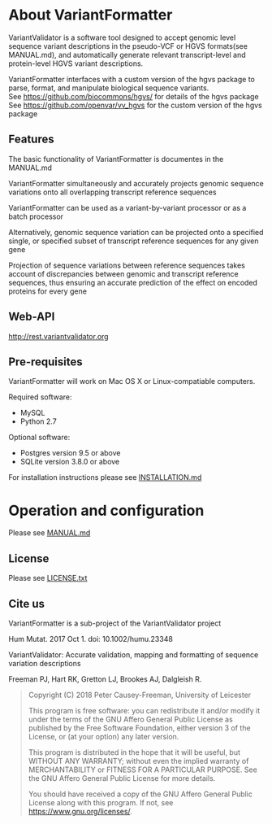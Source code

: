 # About VariantFormatter

VariantValidator is a software tool designed to accept genomic level sequence variant 
descriptions in the pseudo-VCF or HGVS formats(see MANUAL.md), and automatically generate 
relevant transcript-level and protein-level HGVS variant descriptions.

VariantFormatter interfaces with a custom version of the hgvs package to parse, format, 
and manipulate biological sequence variants.  
See https://github.com/biocommons/hgvs/ for details of the hgvs package
See https://github.com/openvar/vv_hgvs for the custom version of the hgvs package


## Features

The basic functionality of VariantFormatter is documentes in the MANUAL.md

VariantFormatter simultaneously and accurately projects genomic sequence variations onto 
all overlapping transcript reference sequences

VariantFormatter can be used as a variant-by-variant processor or as a batch processor

Alternatively, genomic sequence variation can be projected onto a specified single, or 
specified subset of transcript reference sequences for any given gene

Projection of sequence variations between reference sequences takes account of 
discrepancies between genomic and transcript reference sequences, thus ensuring an 
accurate prediction of the effect on encoded proteins for every gene

## Web-API
http://rest.variantvalidator.org

## Pre-requisites

VariantFormatter will work on Mac OS X or Linux-compatiable computers.

Required software:
* MySQL
* Python 2.7

Optional software:
* Postgres version 9.5 or above
* SQLite version 3.8.0 or above

For installation instructions please see [INSTALLATION.md](INSTALLATION.md)

# Operation and configuration

Please see [MANUAL.md](MANUAL.md)

## License

Please see [LICENSE.txt](LICENSE.txt)

## Cite us
VariantFormatter is a sub-project of the VariantValidator project

Hum Mutat. 2017 Oct 1. doi: 10.1002/humu.23348

VariantValidator: Accurate validation, mapping and formatting of sequence variation 
descriptions

Freeman PJ, Hart RK, Gretton LJ, Brookes AJ, Dalgleish R.

> Copyright (C) 2018  Peter Causey-Freeman, University of Leicester
> 
> This program is free software: you can redistribute it and/or modify
> it under the terms of the GNU Affero General Public License as
> published by the Free Software Foundation, either version 3 of the
> License, or (at your option) any later version.
> 
> This program is distributed in the hope that it will be useful,
> but WITHOUT ANY WARRANTY; without even the implied warranty of
> MERCHANTABILITY or FITNESS FOR A PARTICULAR PURPOSE.  See the
> GNU Affero General Public License for more details.
> 
> You should have received a copy of the GNU Affero General Public License
> along with this program.  If not, see <https://www.gnu.org/licenses/>.
> </LICENSE>

